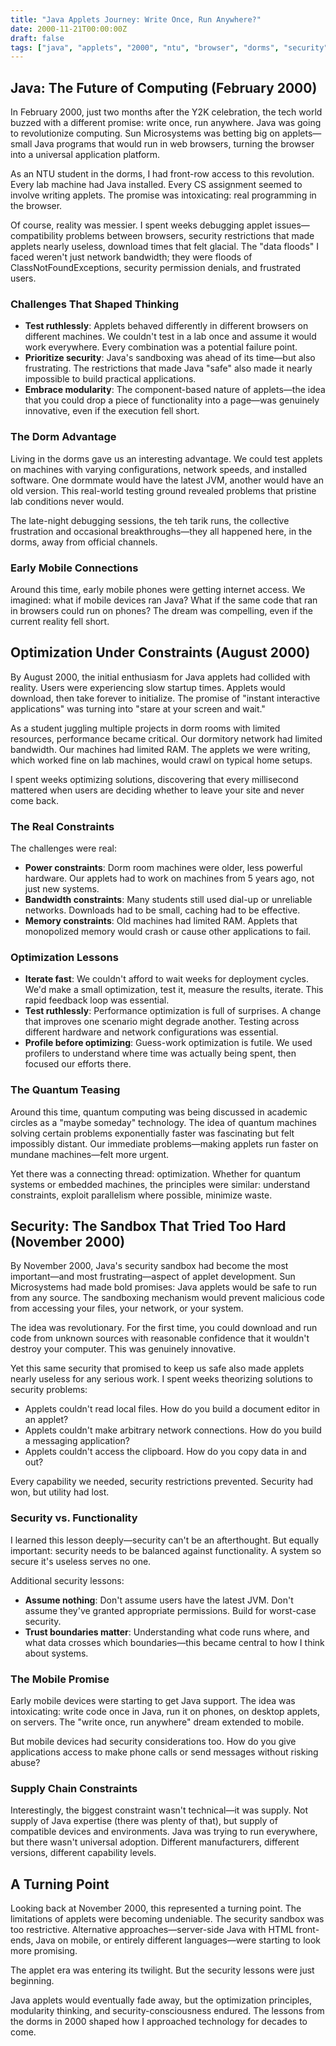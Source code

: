 ```yaml
---
title: "Java Applets Journey: Write Once, Run Anywhere?"
date: 2000-11-21T00:00:00Z
draft: false
tags: ["java", "applets", "2000", "ntu", "browser", "dorms", "security", "optimization"]
---
```


## Java: The Future of Computing (February 2000)

In February 2000, just two months after the Y2K celebration, the tech world buzzed with a different promise: write once, run anywhere. Java was going to revolutionize computing. Sun Microsystems was betting big on applets—small Java programs that would run in web browsers, turning the browser into a universal application platform.

As an NTU student in the dorms, I had front-row access to this revolution. Every lab machine had Java installed. Every CS assignment seemed to involve writing applets. The promise was intoxicating: real programming in the browser.

Of course, reality was messier. I spent weeks debugging applet issues—compatibility problems between browsers, security restrictions that made applets nearly useless, download times that felt glacial. The "data floods" I faced weren't just network bandwidth; they were floods of ClassNotFoundExceptions, security permission denials, and frustrated users.

### Challenges That Shaped Thinking

- **Test ruthlessly**: Applets behaved differently in different browsers on different machines. We couldn't test in a lab once and assume it would work everywhere. Every combination was a potential failure point.
- **Prioritize security**: Java's sandboxing was ahead of its time—but also frustrating. The restrictions that made Java "safe" also made it nearly impossible to build practical applications.
- **Embrace modularity**: The component-based nature of applets—the idea that you could drop a piece of functionality into a page—was genuinely innovative, even if the execution fell short.

### The Dorm Advantage

Living in the dorms gave us an interesting advantage. We could test applets on machines with varying configurations, network speeds, and installed software. One dormmate would have the latest JVM, another would have an old version. This real-world testing ground revealed problems that pristine lab conditions never would.

The late-night debugging sessions, the teh tarik runs, the collective frustration and occasional breakthroughs—they all happened here, in the dorms, away from official channels.

### Early Mobile Connections

Around this time, early mobile phones were getting internet access. We imagined: what if mobile devices ran Java? What if the same code that ran in browsers could run on phones? The dream was compelling, even if the current reality fell short.

## Optimization Under Constraints (August 2000)

By August 2000, the initial enthusiasm for Java applets had collided with reality. Users were experiencing slow startup times. Applets would download, then take forever to initialize. The promise of "instant interactive applications" was turning into "stare at your screen and wait."

As a student juggling multiple projects in dorm rooms with limited resources, performance became critical. Our dormitory network had limited bandwidth. Our machines had limited RAM. The applets we were writing, which worked fine on lab machines, would crawl on typical home setups.

I spent weeks optimizing solutions, discovering that every millisecond mattered when users are deciding whether to leave your site and never come back.

### The Real Constraints

The challenges were real:

- **Power constraints**: Dorm room machines were older, less powerful hardware. Our applets had to work on machines from 5 years ago, not just new systems.
- **Bandwidth constraints**: Many students still used dial-up or unreliable networks. Downloads had to be small, caching had to be effective.
- **Memory constraints**: Old machines had limited RAM. Applets that monopolized memory would crash or cause other applications to fail.

### Optimization Lessons

- **Iterate fast**: We couldn't afford to wait weeks for deployment cycles. We'd make a small optimization, test it, measure the results, iterate. This rapid feedback loop was essential.
- **Test ruthlessly**: Performance optimization is full of surprises. A change that improves one scenario might degrade another. Testing across different hardware and network configurations was essential.
- **Profile before optimizing**: Guess-work optimization is futile. We used profilers to understand where time was actually being spent, then focused our efforts there.

### The Quantum Teasing

Around this time, quantum computing was being discussed in academic circles as a "maybe someday" technology. The idea of quantum machines solving certain problems exponentially faster was fascinating but felt impossibly distant. Our immediate problems—making applets run faster on mundane machines—felt more urgent.

Yet there was a connecting thread: optimization. Whether for quantum systems or embedded machines, the principles were similar: understand constraints, exploit parallelism where possible, minimize waste.

## Security: The Sandbox That Tried Too Hard (November 2000)

By November 2000, Java's security sandbox had become the most important—and most frustrating—aspect of applet development. Sun Microsystems had made bold promises: Java applets would be safe to run from any source. The sandboxing mechanism would prevent malicious code from accessing your files, your network, or your system.

The idea was revolutionary. For the first time, you could download and run code from unknown sources with reasonable confidence that it wouldn't destroy your computer. This was genuinely innovative.

Yet this same security that promised to keep us safe also made applets nearly useless for any serious work. I spent weeks theorizing solutions to security problems:

- Applets couldn't read local files. How do you build a document editor in an applet?
- Applets couldn't make arbitrary network connections. How do you build a messaging application?
- Applets couldn't access the clipboard. How do you copy data in and out?

Every capability we needed, security restrictions prevented. Security had won, but utility had lost.

### Security vs. Functionality

I learned this lesson deeply—security can't be an afterthought. But equally important: security needs to be balanced against functionality. A system so secure it's useless serves no one.

Additional security lessons:

- **Assume nothing**: Don't assume users have the latest JVM. Don't assume they've granted appropriate permissions. Build for worst-case security.
- **Trust boundaries matter**: Understanding what code runs where, and what data crosses which boundaries—this became central to how I think about systems.

### The Mobile Promise

Early mobile devices were starting to get Java support. The idea was intoxicating: write code once in Java, run it on phones, on desktop applets, on servers. The "write once, run anywhere" dream extended to mobile.

But mobile devices had security considerations too. How do you give applications access to make phone calls or send messages without risking abuse?

### Supply Chain Constraints

Interestingly, the biggest constraint wasn't technical—it was supply. Not supply of Java expertise (there was plenty of that), but supply of compatible devices and environments. Java was trying to run everywhere, but there wasn't universal adoption. Different manufacturers, different versions, different capability levels.

## A Turning Point

Looking back at November 2000, this represented a turning point. The limitations of applets were becoming undeniable. The security sandbox was too restrictive. Alternative approaches—server-side Java with HTML front-ends, Java on mobile, or entirely different languages—were starting to look more promising.

The applet era was entering its twilight. But the security lessons were just beginning.

Java applets would eventually fade away, but the optimization principles, modularity thinking, and security-consciousness endured. The lessons from the dorms in 2000 shaped how I approached technology for decades to come.
